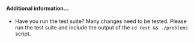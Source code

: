 #### Additional information...

* Have you run the test suite?
  Many changes need to be tested. Please run the test suite and include the output
  of the ```cd test && ./problems``` script.

